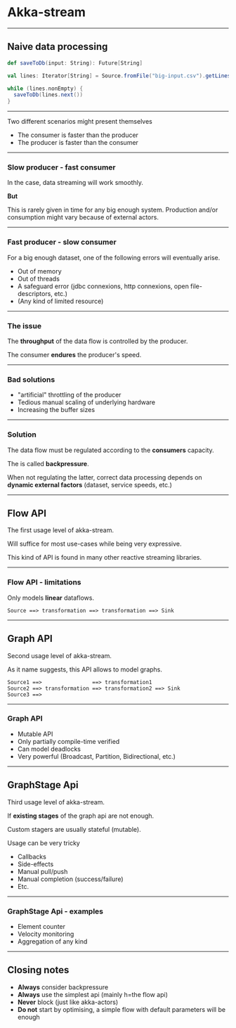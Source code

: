 
# Akka-stream

---

## Naive data processing
```scala
def saveToDb(input: String): Future[String]

val lines: Iterator[String] = Source.fromFile("big-input.csv").getLines()

while (lines.nonEmpty) {
  saveToDb(lines.next())
}
```

---

Two different scenarios might present themselves

- The consumer is faster than the producer
- The producer is faster than the consumer

---

### Slow producer - fast consumer

In the case, data streaming will work smoothly.

**But**

This is rarely given in time for any big enough system. Production and/or consumption might vary because of external actors. 

---

### Fast producer - slow consumer

For a big enough dataset, one of the following errors will eventually arise.

- Out of memory
- Out of threads
- A safeguard error (jdbc connexions, http connexions, open file-descriptors, etc.)
- (Any kind of limited resource)
---

### The issue

The **throughput** of the data flow is controlled by the producer.

The consumer **endures** the producer's speed.

---

### Bad solutions

- "artificial" throttling of the producer
- Tedious manual scaling of underlying hardware
- Increasing the buffer sizes

---

### Solution

The data flow must be regulated according to the **consumers** capacity.

The is called **backpressure**.

When not regulating the latter, correct data processing depends on **dynamic external factors** (dataset, service speeds, etc.)

---

## Flow API

The first usage level of akka-stream.

Will suffice for most use-cases while being very expressive.

This kind of API is found in many other reactive streaming libraries.

---

### Flow API - limitations

Only models **linear** dataflows.


```
Source ==> transformation ==> transformation ==> Sink
```

---

## Graph API

Second usage level of akka-stream.

As it name suggests, this API allows to model graphs.

```
Source1 ==>                ==> transformation1 
Source2 ==> transformation ==> transformation2 ==> Sink
Source3 ==>                
```

---

### Graph API

- Mutable API
- Only partially compile-time verified
- Can model deadlocks
- Very powerful (Broadcast, Partition, Bidirectional, etc.)

---

## GraphStage Api

Third usage level of akka-stream.

If **existing stages** of the graph api are not enough.

Custom stagers are usually stateful (mutable).

Usage can be very tricky
- Callbacks
- Side-effects
- Manual pull/push
- Manual completion (success/failure)
- Etc.

---

### GraphStage Api - examples

- Element counter
- Velocity monitoring
- Aggregation of any kind

---

## Closing notes

- **Always** consider backpressure
- **Always** use the simplest api (mainly h=the flow api)
- **Never** block (just like akka-actors)
- **Do not** start by optimising, a simple flow with default parameters will be enough 
